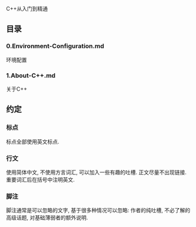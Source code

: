 C++从入门到精通

## 目录

### 0.Environment-Configuration.md
环境配置

### 1.About-C++.md
关于C++

## 约定

### 标点
标点全部使用英文标点.

### 行文
使用简体中文, 不使用方言词汇, 可以加入一些有趣的吐槽. 正文尽量不出现链接.  
重要词汇后在括号中注明英文.

### 脚注
脚注通常是可以忽略的文字, 基于很多种情况可以忽略: 作者的纯吐槽, 不必了解的高级话题, 对基础薄弱者的额外说明.